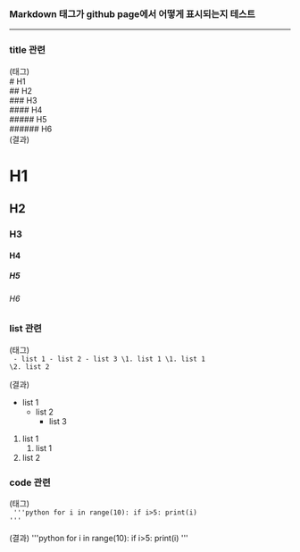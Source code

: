 ### Markdown 태그가 github page에서 어떻게 표시되는지 테스트
------

### title 관련
(태그)<br>
\# H1<br>
\#\# H2<br>
\#\#\# H3<br>
\#\#\#\# H4<br>
\#\#\#\#\# H5<br>
\#\#\#\#\#\# H6<br>
(결과)
# H1
## H2
### H3
#### H4
##### H5
###### H6


### list 관련
(태그)<br>
<code>
\- list 1
    \- list 2
        \- list 3
\1. list 1
    \1. list 1
\2. list 2
</code>

(결과)
- list 1
    - list 2
        - list 3

1. list 1
    1. list 1
2. list 2


### code 관련
(태그)<br>
<code>
'''python
for i in range(10):
    if i>5:
        print(i)
'''
</code>

(결과)
'''python
for i in range(10):
    if i>5:
        print(i)
'''